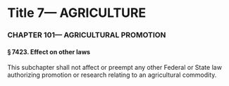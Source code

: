 
# Title 7— AGRICULTURE
### CHAPTER 101— AGRICULTURAL PROMOTION
#### § 7423. Effect on other laws

This subchapter shall not affect or preempt any other Federal or State law authorizing promotion or research relating to an agricultural commodity.

